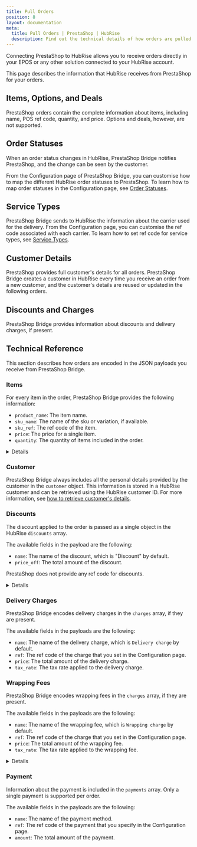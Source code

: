 ```yaml
---
title: Pull Orders
position: 8
layout: documentation
meta:
  title: Pull Orders | PrestaShop | HubRise
  description: Find out the technical details of how orders are pulled from PrestaShop into HubRise, which fields are passed and which are not.
---
```


Connecting PrestaShop to HubRise allows you to receive orders directly in your EPOS or any other solution connected to your HubRise account.

This page describes the information that HubRise receives from PrestaShop for your orders.

## Items, Options, and Deals

PrestaShop orders contain the complete information about items, including name, POS ref code, quantity, and price. Options and deals, however, are not supported.

## Order Statuses

When an order status changes in HubRise, PrestaShop Bridge notifies PrestaShop, and the change can be seen by the customer.

From the Configuration page of PrestaShop Bridge, you can customise how to map the different HubRise order statuses to PrestaShop.
To learn how to map order statuses in the Configuration page, see [Order Statuses](/apps/prestashop/configuration#order-statuses).

## Service Types

PrestaShop Bridge sends to HubRise the information about the carrier used for the delivery.
From the Configuration page, you can customise the ref code associated with each carrier.
To learn how to set ref code for service types, see [Service Types](/apps/prestashop/configuration#service-types).

## Customer Details

PrestaShop provides full customer's details for all orders.
PrestaShop Bridge creates a customer in HubRise every time you receive an order from a new customer, and the customer's details are reused or updated in the following orders.

## Discounts and Charges

PrestaShop Bridge provides information about discounts and delivery charges, if present.

## Technical Reference

This section describes how orders are encoded in the JSON payloads you receive from PrestaShop Bridge.

### Items

For every item in the order, PrestaShop Bridge provides the following information:

- `product_name`: The item name.
- `sku_name`: The name of the sku or variation, if available.
- `sku_ref`: The ref code of the item.
- `price`: The price for a single item.
- `quantity`: The quantity of items included in the order.

<details>

Below is a sample payload containing a single item.

```json
"items": [
  {
    "product_name": "Eiernoedels",
    "sku_ref": "1",
    "price": "4.50 EUR",
    "quantity": "1",
  }
]
```

</details>

### Customer

PrestaShop Bridge always includes all the personal details provided by the customer in the `customer` object.
This information is stored in a HubRise customer and can be retrieved using the HubRise customer ID.
For more information, see [how to retrieve customer's details](/developers/api/customer-management#retrieve-customer).

### Discounts

The discount applied to the order is passed as a single object in the HubRise `discounts` array.

The available fields in the payload are the following:

- `name`: The name of the discount, which is "Discount" by default.
- `price_off`: The total amount of the discount.

PrestaShop does not provide any ref code for discounts.

<details>

Below is a sample payload for discounts.

```json
"discounts": [
  {
    "name": "Discount",
    "price_off": "0.50 EUR"
  }
]
```

</details>

### Delivery Charges

PrestaShop Bridge encodes delivery charges in the `charges` array, if they are present.

The available fields in the payloads are the following:

- `name`: The name of the delivery charge, which is `Delivery charge` by default.
- `ref`: The ref code of the charge that you set in the Configuration page.
- `price`: The total amount of the delivery charge.
- `tax_rate`: The tax rate applied to the delivery charge.

### Wrapping Fees

PrestaShop Bridge encodes wrapping fees in the `charges` array, if they are present.

The available fields in the payloads are the following:

- `name`: The name of the wrapping fee, which is `Wrapping charge` by default.
- `ref`: The ref code of the charge that you set in the Configuration page.
- `price`: The total amount of the wrapping fee.
- `tax_rate`: The tax rate applied to the wrapping fee.

<details>

Below is a sample payload for charges.

```json
"charges": [
  {
    "name": "Delivery charge",
    "price": "1.50 EUR",
    "ref": "DELCH",
    "tax_rate": 4
  },
  {
    "name": "Wrapping charge",
    "price": "0.50 EUR",
    "ref": "WRAPCH",
    "tax_rate": 4
  }
]
```

</details>

### Payment

Information about the payment is included in the `payments` array. Only a single payment is supported per order.

The available fields in the payloads are the following:

- `name`: The name of the payment method.
- `ref`: The ref code of the payment that you specify in the Configuration page.
- `amount`: The total amount of the payment.
